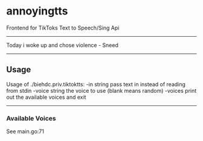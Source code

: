 # annoyingtts
Frontend for TikToks Text to Speech/Sing Api

---
Today i woke up and chose violence - Sneed

---
## Usage
Usage of ./biehdc.priv.tiktoktts:
  -in string
        pass text in instead of reading from stdin
  -voice string
        the voice to use (blank means random)
  -voices
        print out the available voices and exit

---
### Available Voices
See main.go:71
